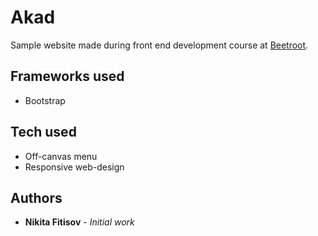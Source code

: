 # Akad

Sample website made during front end development course at [Beetroot](https://www.beetroot.se).

## Frameworks used

* Bootstrap

## Tech used
* Off-canvas menu
* Responsive web-design

## Authors

* **Nikita Fitisov** - *Initial work*
